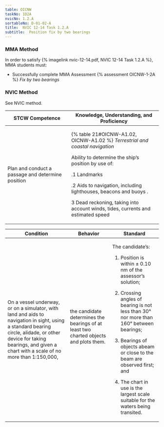 ```yaml
---
table: OICNW
taskNo: 1D2A
nvicNo: 1.2.A 
sortableNo: D-01-02-A
title:  NVIC 12-14 Task 1.2.A
subtitle:  Position fix by two bearings
---
```



### MMA Method

In order to satisfy  {% imagelink nvic-12-14.pdf, NVIC 12-14 Task 1.2.A %}, MMA students must:

* Successfully complete MMA Assessment {% assessment OICNW-1-2A %} *Fix by two bearings*


### NVIC Method

<a onclick="togglevisibility('nvic_methods')" >See NVIC method.</a>

<div id='nvic_methods' class='hide'>

<table>
<thead>
<tr>
<th class='forty'> STCW Competence </th>
<th class='sixty'> Knowledge, Understanding, and Proficiency </th>
</tr>
</thead>




<tbody>
<tr><td markdown='1'>

Plan and conduct a passage and determine position

</td><td markdown='1'>

{% table 21#OICNW-A1.02, OICNW-A1.02 %} *Terrestrial and coastal navigation*

Ability to determine the ship’s position by use of:

.1  Landmarks 

.2  Aids to navigation, including lighthouses, beacons and buoys .

3  Dead reckoning, taking into account winds, tides, currents and estimated speed

</td></tr>


</tbody>
</table>


<table>
<thead>
<tr><th class='twenty'>  Condition </th><th class='twenty'> Behavior </th><th  class='sixty'>Standard </th></tr>
</thead>
<tbody >



<tr><td markdown='1'>

On a vessel underway, or on a simulator, with land and aids to navigation in sight, using a standard bearing circle, alidade, or other device for taking bearings, and given a chart with a scale of no more than 1:150,000,

</td><td markdown='1'>

the candidate determines the bearings of at least two charted objects and plots them.

<br>

<div class="tooltip" markdown='1'>



</div>


</td><td markdown='1'>

The candidate’s:

1. Position is within ± 0.10 nm of the assessor’s solution;

2. Crossing angles of bearing is not less than 30° nor more than 160° between bearings;

3. Bearings of objects abeam or close to the beam are observed first; and

4. The chart in use is the largest scale suitable for the waters being transited.

</td></tr>
</tbody>
</table>
</div>

